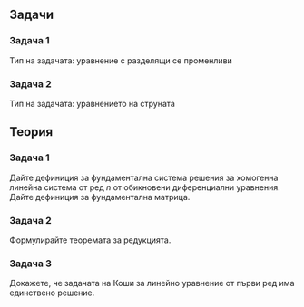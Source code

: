 ## Задачи

### Задача 1

Тип на задачата: уравнение с разделящи се променливи

### Задача 2

Тип на задачата: уравнението на струната

## Теория

### Задача 1

Дайте дефиниция за фундаментална система решения за хомогенна линейна система от ред $n$ от обикновени диференциални уравнения. Дайте дефиниция за фундаментална матрица.

### Задача 2

Формулирайте теоремата за редукцията.

### Задача 3

Докажете, че задачата на Коши за линейно уравнение от първи ред има единствено решение.